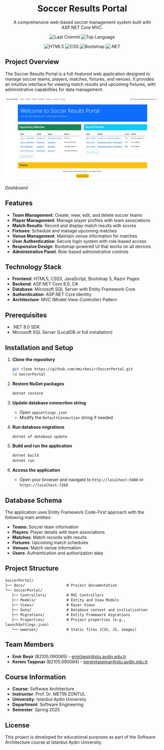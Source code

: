 <div align="center">

# Soccer Results Portal

A comprehensive web-based soccer management system built with ASP.NET Core MVC.

![Last Commit](https://img.shields.io/github/last-commit/emirbesir/soccer-portal?style=flat&logo=git&logoColor=white&color=0080ff)
![Top Language](https://img.shields.io/github/languages/top/emirbesir/soccer-portal?style=flat&color=0080ff)

![HTML5](https://img.shields.io/badge/HTML5-E34F26.svg?style=flat&logo=html5&logoColor=white)
![CSS](https://img.shields.io/badge/CSS-663399.svg?style=flat&logo=css&logoColor=white)
![Bootstrap](https://img.shields.io/badge/Bootstrap-7952B3.svg?style=flat&logo=bootstrap&logoColor=white)
![.NET](https://img.shields.io/badge/.NET-512BD4.svg?style=flat&logo=dotnet&logoColor=white)

</div>

## Project Overview

The Soccer Results Portal is a full-featured web application designed to manage soccer teams, players, matches, fixtures, and venues. It provides an intuitive interface for viewing match results and upcoming fixtures, with administrative capabilities for data management.

![Dashboard](docs/screenshots/dashboard.jpg)
_Dashboard_

## Features

- **Team Management**: Create, view, edit, and delete soccer teams
- **Player Management**: Manage player profiles with team associations
- **Match Results**: Record and display match results with scores
- **Fixtures**: Schedule and manage upcoming matches
- **Venue Management**: Maintain venue information for matches
- **User Authentication**: Secure login system with role-based access
- **Responsive Design**: Bootstrap-powered UI that works on all devices
- **Administrative Panel**: Role-based administrative controls

## Technology Stack

- **Frontend**: HTML5, CSS3, JavaScript, Bootstrap 5, Razor Pages
- **Backend**: ASP.NET Core 8.0, C#
- **Database**: Microsoft SQL Server with Entity Framework Core
- **Authentication**: ASP.NET Core Identity
- **Architecture**: MVC (Model-View-Controller) Pattern

## Prerequisites

- .NET 8.0 SDK
- Microsoft SQL Server (LocalDB or full installation)

## Installation and Setup

1. **Clone the repository**
   ```bash
   git clone https://github.com/emirbesir/SoccerPortal.git
   cd SoccerPortal
   ```

2. **Restore NuGet packages**
   ```bash
   dotnet restore
   ```

3. **Update database connection string**
   - Open `appsettings.json`
   - Modify the `DefaultConnection` string if needed

4. **Run database migrations**
   ```bash
   dotnet ef database update
   ```

5. **Build and run the application**
   ```bash
   dotnet build
   dotnet run
   ```

6. **Access the application**
   - Open your browser and navigate to `http://localhost:5080` or `https://localhost:7260`

## Database Schema

The application uses Entity Framework Code-First approach with the following main entities:

- **Teams**: Soccer team information
- **Players**: Player details with team associations  
- **Matches**: Match records with results
- **Fixtures**: Upcoming match schedules
- **Venues**: Match venue information
- **Users**: Authentication and authorization data

## Project Structure

```
SoccerPortal/
├── docs/                   # Project documentation
└── SoccerPortal/
   ├── Controllers/         # MVC Controllers
   ├── Models/              # Entity and View Models
   ├── Views/               # Razor Views
   ├── Data/                # Database context and initialization
   ├── Migrations/          # Entity Framework migrations
   ├── Properties/          # Project properties (e.g., launchSettings.json)
   └── wwwroot/             # Static files (CSS, JS, images)
```

## Team Members

- **Emir Beşir** (B2105.090065) - emirbesir@stu.aydin.edu.tr
- **Kerem Taşpınar** (B2105.090084) - keremtaspinar@stu.aydin.edu.tr

## Course Information

- **Course**: Software Architecture
- **Instructor**: Prof. Dr. METİN ZONTUL
- **University**: Istanbul Aydin University
- **Department**: Software Engineering
- **Semester**: Spring 2025

## License

This project is developed for educational purposes as part of the Software Architecture course at Istanbul Aydin University.
